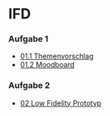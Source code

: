 # IFD

### Aufgabe 1

* [01.1 Themenvorschlag](https://annaalehmann.github.io/IFD/01_Aufgabe/01.1_themenvorschlag.pdf)
* [01.2 Moodboard](https://annaalehmann.github.io/IFD/01_Aufgabe/01.2_moodboard.pdf)

### Aufgabe 2
* [02 Low Fidelity Prototyp](https://annaalehmann.github.io/IFD/01_Aufgabe/02_Low_Fid_Prototyp.pdf)
